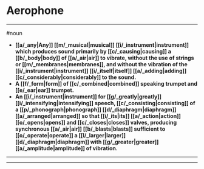 # Aerophone
---
#noun
- **[[a/_any|Any]] [[m/_musical|musical]] [[i/_instrument|instrument]] which produces sound primarily by [[c/_causing|causing]] a [[b/_body|body]] of [[a/_air|air]] to vibrate, without the use of strings or [[m/_membranes|membranes]], and without the vibration of the [[i/_instrument|instrument]] [[i/_itself|itself]] [[a/_adding|adding]] [[c/_considerably|considerably]] to the sound.**
- **A [[f/_form|form]] of [[c/_combined|combined]] speaking trumpet and [[e/_ear|ear]] trumpet.**
- **An [[i/_instrument|instrument]] for [[g/_greatly|greatly]] [[i/_intensifying|intensifying]] speech, [[c/_consisting|consisting]] of a [[p/_phonograph|phonograph]] [[d/_diaphragm|diaphragm]] [[a/_arranged|arranged]] so that [[i/_its|its]] [[a/_action|action]] [[o/_opens|opens]] and [[c/_closes|closes]] valves, producing synchronous [[a/_air|air]] [[b/_blasts|blasts]] sufficient to [[o/_operate|operate]] a [[l/_larger|larger]] [[d/_diaphragm|diaphragm]] with [[g/_greater|greater]] [[a/_amplitude|amplitude]] of vibration.**
---
---
